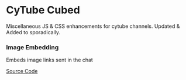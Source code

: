 # CyTube Cubed

Miscellaneous JS & CSS enhancements for cytube channels. Updated & Added to sporadically.

### Image Embedding

Embeds image links sent in the chat

[Source Code](https://github.com/06000208/CyTube-Cubed/blob/master/image-embedding.js)
